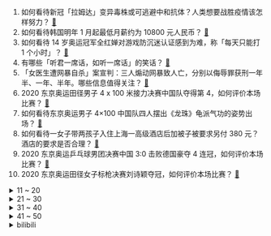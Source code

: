1. 如何看待新冠「拉姆达」变异毒株或可逃避中和抗体？人类想要战胜疫情该怎样努力？ [:link:](https://www.zhihu.com/question/477237810)
2. 如何看待韩国明年 1 月起最低月薪约为 10800 元人民币？ [:link:](https://www.zhihu.com/question/477468660)
3. 如何看待 14 岁奥运冠军全红婵对游戏防沉迷认证感到为难，称「每天只能打 1 个小时」？ [:link:](https://www.zhihu.com/question/477708632)
4. 有哪些「听君一席话，如听一席话」的笑话？ [:link:](https://www.zhihu.com/question/475021609)
5. 「女医生遭网暴自杀」案宣判：三人煽动网暴致人亡，分别以侮辱罪获刑一年半、一年、半年。哪些信息值得关注？ [:link:](https://www.zhihu.com/question/477762032)
6. 2020 东京奥运田径男子 4 x 100 米接力决赛中国队夺得第 4，如何评价本场比赛？ [:link:](https://www.zhihu.com/question/477844835)
7. 如何看待东京奥运男子 4×100 中国队四人摆出《龙珠》龟派气功的姿势出场？ [:link:](https://www.zhihu.com/question/477848798)
8. 如何看待一女子带两孩子入住上海一高级酒店后加被子被要求另付 380 元？酒店的要求是否合理？ [:link:](https://www.zhihu.com/question/477447518)
9. 2020 东京奥运乒乓球男团决赛中国 3:0 击败德国豪夺 4 连冠，如何评价本场比赛？ [:link:](https://www.zhihu.com/question/477811079)
10. 2020 东京奥运田径女子标枪决赛刘诗颖夺冠，如何评价本场比赛？ [:link:](https://www.zhihu.com/question/477826718)
<details>
<summary>11 ~ 20</summary>

11. 如果出现了专门捕食现在人类的生物，那该生物应该有什么特性？ [:link:](https://www.zhihu.com/question/391047189)
12. 为什么曾经撑起中国文艺创作的「京圈」，已经无法再吸引观众？ [:link:](https://www.zhihu.com/question/477428952)
13. 你如何看待 TFBOYS 八周年不合体视频? [:link:](https://www.zhihu.com/question/477642741)
14. 北京检察院发现微信青少年模式不符合法律规定，支持相关机关社会组织提起民事公益诉讼，哪些信息值得关注？ [:link:](https://www.zhihu.com/question/477855847)
15. 华为公布 2021 年上半年经营业绩，二季度销售收入下降 38%，还有哪些信息值得关注？ [:link:](https://www.zhihu.com/question/477779042)
16. 程序员开发进度太慢被公司告上法庭，索赔 90 万，如何评价该公司的这种行为？ [:link:](https://www.zhihu.com/question/477286183)
17. 为什么任天堂明明有能力，却把《塞尔达传说：旷野之息》的大精灵设计得这么丑？ [:link:](https://www.zhihu.com/question/476804537)
18. 有没有特别狗的好友申请文案？ [:link:](https://www.zhihu.com/question/476787612)
19. 8 月 5 日武汉新增 3 例确诊病例和 12 例无症状感染者，轨迹涉及出租车、饭店等，目前情况如何？ [:link:](https://www.zhihu.com/question/477587756)
20. 重庆一男子带十个外甥过暑假，称可以和孩子们拉近关系，对此你怎么看？你知道或见过哪些暑期带娃的搞笑故事？ [:link:](https://www.zhihu.com/question/477179556)
</details>
<details>
<summary>21 ~ 30</summary>

21. 16年NBA总决赛，为什么勇士前四场在吊打骑士，后三场就突然四六开败给骑士了？ [:link:](https://www.zhihu.com/question/394545017)
22. 没有了校外补习班，普通家庭孩子的上升空间会变大吗？ [:link:](https://www.zhihu.com/question/477482152)
23. 如何看待科技部网站刊文「过量喝咖啡会减少大脑容量」，并增加患痴呆症的风险？ [:link:](https://www.zhihu.com/question/477448137)
24. 本年度最佳笔记本都有什么？ [:link:](https://www.zhihu.com/question/463799268)
25. 上海最新通知规定小学期末不再考英语，严禁中小学月考，将带来什么影响？ [:link:](https://www.zhihu.com/question/477576858)
26. 对于一个国家来说，奥运会金牌榜第一跟世界杯夺冠相比，哪个更难？ [:link:](https://www.zhihu.com/question/477067734)
27. 小米官宣将于 8 月 10 日发布小米平板 5，目前有哪些爆料和已知信息？ [:link:](https://www.zhihu.com/question/475422395)
28. 如何看待TapTap宣传片中当代年轻人拒绝大赏，你有过类似的拒绝吗？ [:link:](https://www.zhihu.com/question/477790630)
29. 为什么看完国漫之后，再看日漫完全看不进去？ [:link:](https://www.zhihu.com/question/477520658)
30. 微博「明星势力榜」下线，能否推动粉丝理性追星？「明星势力榜」在娱乐圈扮演了怎样的角色？ [:link:](https://www.zhihu.com/question/477759236)
</details>
<details>
<summary>31 ~ 40</summary>

31. 如何评价电视剧《你是我的荣耀》中杨洋饰演的航天工程师于途？ [:link:](https://www.zhihu.com/question/475240010)
32. 如何评价电影《师父》？ [:link:](https://www.zhihu.com/question/37927520)
33. 如果我在奥运会的每个项目都恰好能得第四名，绝对不可能拿奖牌，国家会派我参赛吗？ [:link:](https://www.zhihu.com/question/476767853)
34. 为什么三体人不派两个水滴，一个封锁太阳，一个杀罗辑？ [:link:](https://www.zhihu.com/question/476146837)
35. 你后悔嫁给现在的老公吗? [:link:](https://www.zhihu.com/question/292279985)
36. 美媒称「印度拥有 13 亿人口，目前才拿 3 枚奖牌」，如何看待此报道？ [:link:](https://www.zhihu.com/question/477512978)
37. 字节跳动旗下大力教育大批量裁员，赔偿 n+2，具体情况如何？被裁的员工将何去何从？ [:link:](https://www.zhihu.com/question/477422286)
38. 如何看待游戏《Fate/Grand Order》（fgo）六周年的相关活动？ [:link:](https://www.zhihu.com/question/476527834)
39. 北京原家庭住房套数超限购，离婚 3 年内不得买房，将产生哪些影响？ [:link:](https://www.zhihu.com/question/477559723)
40. 据说最近显卡降价了，七夕节送给男朋友显卡是好的选择吗，有哪些推荐？ [:link:](https://www.zhihu.com/question/475269724)
</details>
<details>
<summary>41 ~ 50</summary>

41. 德阳安医生自杀案 8 月 5 日开庭，你有什么想说的？法律判决上，案件后续走向可能会如何？ [:link:](https://www.zhihu.com/question/412175486)
42. 如何评价枪战动作电影《硬汉枪神》？ [:link:](https://www.zhihu.com/question/476230698)
43. 暗恋一个人不熟且遥远的人是什么感觉？ [:link:](https://www.zhihu.com/question/336048658)
44. 七夕快到了，男朋友喜欢跑步，有什么推荐的跑步装备适合送给他当礼物？ [:link:](https://www.zhihu.com/question/476852020)
45. 玩股票要具备哪些基本知识？ [:link:](https://www.zhihu.com/question/19807409)
46. 本人今年初三毕业，请问有必要提前学习高中课程吗？ [:link:](https://www.zhihu.com/question/476243107)
47. 如何评价 2020 东京奥运会田径女子 4x100 米接力决赛中国获第 6 创历史最好成绩？ [:link:](https://www.zhihu.com/question/477838370)
48. 8 月 6 日起郑州全市居民小区实行闭环管理，目前情况如何？还有哪些信息值得关注？ [:link:](https://www.zhihu.com/question/477755117)
49. 如何评价《爆裂舞台》第一期？ [:link:](https://www.zhihu.com/question/477616649)
50. 你有哪些私藏已久的文案值得分享？ [:link:](https://www.zhihu.com/question/465846010)
</details><details>
<summary>bilibili</summary>

1. 2021上半年沙雕新闻盘点！点击收获暑假的快乐 [:link:](//www.bilibili.com/video/BV11Q4y1f7EB)
2. 【光头强】世界再大，勿忘回家 [:link:](//www.bilibili.com/video/BV1vM4y1N79U)
3. 一颗柠檬卖100块？？美食up主：那是成本！ [:link:](//www.bilibili.com/video/BV1vq4y1Q7TC)
4. 很对不起大家！我将会退出节目 [:link:](//www.bilibili.com/video/BV1CQ4y1f7dA)
5. 《原神》宵宫角色PV——「鸣神岛夏天的象征」 [:link:](//www.bilibili.com/video/BV1Dq4y1D7cr)
6. 这谁猜得出来？？？ [:link:](//www.bilibili.com/video/BV1Bq4y1n7VU)
7. 《B 站 各 等 级 用 户 现 状 ！》 [:link:](//www.bilibili.com/video/BV1t64y1B7Kz)
8. 奥运比赛请勿偷看老婆【阅片无数Ⅱ 13】 [:link:](//www.bilibili.com/video/BV1fq4y1X7bX)
9. 学废了？学会了？李云龙用功读书！《亮剑》P9 [:link:](//www.bilibili.com/video/BV1B64y1B7La)
10. 《男 乒 喜 剧 人》 [:link:](//www.bilibili.com/video/BV1sQ4y1f76T)
<details>
<summary>11 ~ 20</summary>

11. 该视频全方位展示了监狱生活 [:link:](//www.bilibili.com/video/BV1So4y1S7wZ)
12. 好家伙，奥运夺金有你们一半… [:link:](//www.bilibili.com/video/BV1H3411r7Bc)
13. 靠谱盘点129：无敌！RNG9连胜直面宿敌BLG，xiaohu：我和Doinb一个套路 [:link:](//www.bilibili.com/video/BV1Uh411q7ko)
14. 四川监狱发布“招生宣传片” [:link:](//www.bilibili.com/video/BV1aM4y1N7s4)
15. C4炸弹+复活赛=？？？ 【C4快乐阴人流#22】 [:link:](//www.bilibili.com/video/BV12A411P7GZ)
16. 我的视频居然被吴亦凡的铁粉们集体举报了？！ [:link:](//www.bilibili.com/video/BV1so4y1S7DC)
17. 【家有儿女】听妈妈的话 [:link:](//www.bilibili.com/video/BV1Ah411679b)
18. 东 奥 观 众 现 状 [:link:](//www.bilibili.com/video/BV1d341167DU)
19. 【warma翻唱】她追逐着月光的尽头 [:link:](//www.bilibili.com/video/BV1654y17773)
20. 刘国梁：谁打哭爱酱，就去给我哄！！！ [:link:](//www.bilibili.com/video/BV1W44y117AQ)
</details>
<details>
<summary>21 ~ 30</summary>

21. 中 国 有 嘻 瓜 [:link:](//www.bilibili.com/video/BV1aA411P79n)
22. 这就是明日方舟新限定池子的爆率吗？爱了爱了 [:link:](//www.bilibili.com/video/BV1bo4y1S7XJ)
23. 《明日方舟》EP - Y1K [:link:](//www.bilibili.com/video/BV1kq4y1p7ed)
24. 【明日方舟】“多索雷斯假日”DH-S/EX平民全关卡低配攻略！阵容平民+低练度+语音详解的愉悦攻略！《明日方舟》|魔法Zc目录 [:link:](//www.bilibili.com/video/BV1eh411q7NT)
25. 卧底吴亦凡群成管理员，把群解散了 [:link:](//www.bilibili.com/video/BV1xQ4y1f7Wm)
26. 【罗小黑战记·众生之门篇】配音花絮 [:link:](//www.bilibili.com/video/BV1554y177Sf)
27. 【罗翔】蹭网到底违不违法？偷流量也算盗窃吗？ [:link:](//www.bilibili.com/video/BV1e54y1773c)
28. 【互动视频】选择角色，结局由你来定！ [:link:](//www.bilibili.com/video/BV1vb4y1r7cg)
29. 【一猩期#1】我一周的生活！ [:link:](//www.bilibili.com/video/BV1Sg411776y)
30. 使命最后一次召唤 [:link:](//www.bilibili.com/video/BV1yg41177Ep)
</details>
<details>
<summary>31 ~ 40</summary>

31. 现抓现吃、新鲜无比，钓鱿鱼你不能惯着它 [:link:](//www.bilibili.com/video/BV1iQ4y1f7nC)
32. 聊 天 结 束 [:link:](//www.bilibili.com/video/BV1Jv411J7XA)
33. 听说加拿大同胞吴亦凡被抓，我有话想说 [:link:](//www.bilibili.com/video/BV1Pb4y1z7EC)
34. 降落伞发明前人们是如何跳伞的？ [:link:](//www.bilibili.com/video/BV1no4y1S729)
35. 《⚡️悲 剧 之 王⚡️》 [:link:](//www.bilibili.com/video/BV1k44y117E8)
36. 【焦耳刑天\国产特摄】《焦耳刑天》第一集 [:link:](//www.bilibili.com/video/BV1YQ4y1f7vj)
37. b站网友写诗，一首比一首离谱! ! [:link:](//www.bilibili.com/video/BV1cy4y1L7vs)
38. papi酱不定期更新的短篇合集——7月 [:link:](//www.bilibili.com/video/BV1F3411r7V7)
39. 【时光代理人动画手书】OverThink [:link:](//www.bilibili.com/video/BV1t64y1B7JE)
40. 奶奶拿出放馊的粥给我吃，对她来说这已经是家里最好吃的食物了 [:link:](//www.bilibili.com/video/BV1Q64y1W7yt)
</details>
<details>
<summary>41 ~ 50</summary>

41. 【岚少实况】IB（更新P6）【恐怖美术馆】 [:link:](//www.bilibili.com/video/BV1GA411P7qK)
42. 双 雄 4：赌 上 全 部 的 国 服 之 战 [:link:](//www.bilibili.com/video/BV1rh411q7NN)
43. 辅场之瑶妹生存指南 1.0 [:link:](//www.bilibili.com/video/BV1VU4y1J7RV)
44. 和小文哥在舟山吃到了最新鲜的梭子蟹，这里简直是吃海鲜的天堂 [:link:](//www.bilibili.com/video/BV1ky4y157PB)
45. 猫咖里竟然有狗？ [:link:](//www.bilibili.com/video/BV1Ug41177MY)
46. “我来告诉你女孩子是什么样！“【国家队女子混剪】 [:link:](//www.bilibili.com/video/BV1Ah41167Ab)
47. 罗老师科普 吴亦凡应该判多少年？一个赞多一年 守护最好的凣凣 [:link:](//www.bilibili.com/video/BV133411r7FT)
48. 王思聪的服务器 跑分世界第四 [:link:](//www.bilibili.com/video/BV1z54y177iw)
49. 【稻妻】穷开心 这稻妻是呆不下去了 [:link:](//www.bilibili.com/video/BV1E64y1B7xU)
50. 👴的很大，构成诈骗吗【璃月法考06】 [:link:](//www.bilibili.com/video/BV11Q4y1f7mg)
</details>
<details>
<summary>51 ~ 60</summary>

51. 当年火遍全网的大鱼吃小鱼游戏，最好玩的版本是什么？？ [:link:](//www.bilibili.com/video/BV1eb4y1z7J3)
52. 绝了！！奥运会狠狠修正了我的审美！！女性本就有千万种风采！！【东京奥运会女子群像】 [:link:](//www.bilibili.com/video/BV17M4y1N77w)
53. 国外专业音乐人如何评价林俊杰？ [:link:](//www.bilibili.com/video/BV1Z44y117DA)
54. “既没有水花，也听不到什么声音。” [:link:](//www.bilibili.com/video/BV1cg411j7qK)
55. 你见过会自杀的最终BOSS吗?！动作武侠巅峰之作《流星蝴蝶剑》 [:link:](//www.bilibili.com/video/BV1qb4y1z7LZ)
56. 【NCT】Cover｜RENJUN, XIAOJUN - 永不失联的爱 (Unbreakable Love) (Eric周兴哲) [:link:](//www.bilibili.com/video/BV1pU4y1J7Ng)
57. 电 竞 维 塔 司 [:link:](//www.bilibili.com/video/BV1qM4y1N7Ti)
58. 【猛男舞团】我们不做人了！ [:link:](//www.bilibili.com/video/BV1xP4y1W7ct)
59. 给180亿才播！东京奥运会最赚钱的项目？ [:link:](//www.bilibili.com/video/BV1Tb4y167hv)
60. 太寒心！男子赴郑州救灾回广州被骂带回病毒，自费隔离哭着发视频：不要再谩骂和攻击了！ 你愿意给这位志愿者点鼓励和安慰吗？ [:link:](//www.bilibili.com/video/BV1Mf4y1L7v3)
</details>
<details>
<summary>61 ~ 70</summary>

61. 奥运会游泳倒数第一人，他差点淹死在泳池里，却赢得所有人的掌声 [:link:](//www.bilibili.com/video/BV1tL411n71e)
62. 爆⚡爆⚡爆⚡爆 [:link:](//www.bilibili.com/video/BV1g3411r7HK)
63. 听说，有人想劫狱？ [:link:](//www.bilibili.com/video/BV1VU4y1n73Q)
64. 初中辍学之后，被社会毒打的15年！ [:link:](//www.bilibili.com/video/BV1uv411J71h)
65. 杀疯了！！你可以永远相信国家队的眼光！！ [:link:](//www.bilibili.com/video/BV1po4y1S7B6)
66. 甜死人不偿命！全员大可爱，难怪能火爆全球！现象级韩剧《孤单又灿烂的神：鬼怪 》第二期 [:link:](//www.bilibili.com/video/BV1U64y1i7eD)
67. 全网最臭“幸运”大转盘，摇到哪个吃哪个！ [:link:](//www.bilibili.com/video/BV1Bg41177ng)
68. 《 吴 亦 凡 粉 丝 现 状 》 [:link:](//www.bilibili.com/video/BV1j64y1B7Jw)
69. 【MMD】摩拉克斯，请好好地看着我~ [:link:](//www.bilibili.com/video/BV1pq4y1p7T6)
70. 细读经典：AK论斤卖，坦克6送1，一个军火贩子的自白，深扒人性的高分片《战争之王》 [:link:](//www.bilibili.com/video/BV1XA411A7BN)
</details>
<details>
<summary>71 ~ 80</summary>

71. 独家追问蹲过局子的人，吴亦凡的待遇超乎想象 [:link:](//www.bilibili.com/video/BV1gv411J7EY)
72. 生命倒计时，每天都咳嗽被痰憋醒，告诉你我为什么放弃换肺 [:link:](//www.bilibili.com/video/BV1vP4y1x7x7)
73. 中国首位田径归化选手郑妮娜力 为加入中国国籍曾被停赛三年 [:link:](//www.bilibili.com/video/BV1Tq4y1Q7L4)
74. 评分9.9！十年前的奇迹！《魔法少女小圆》名场面TOP10大盘点！ [:link:](//www.bilibili.com/video/BV1bf4y1V7tp)
75. 欧 美 看 守 所 [:link:](//www.bilibili.com/video/BV1Ho4y1S7gj)
76. 吃一条上百年的老妖怪“巨大冰湖鳗”，帅小伙评价极高，满分推荐 [:link:](//www.bilibili.com/video/BV1Gy4y1L7us)
77. 大学在外租房，碰到一个令我害怕的房东！！！！ [:link:](//www.bilibili.com/video/BV1Zo4y1S7eQ)
78. 吴亦凡让我知道，我曾经是多么狭隘！ [:link:](//www.bilibili.com/video/BV1Mq4y1Q7fn)
79. 《晚 餐 小 铺》 [:link:](//www.bilibili.com/video/BV1hU4y1J7Mw)
80. 中国金牌总数反超美国，但美国依然排第一，《纽约时报》急了：“中国运动员只是无情的夺金机器！” 老双标了 [:link:](//www.bilibili.com/video/BV1hM4y1N7Sn)
</details>
<details>
<summary>81 ~ 90</summary>

81. 越   共   捕   获   器 [:link:](//www.bilibili.com/video/BV1rb4y1r7gn)
82. 像不像玩游戏时的你 [:link:](//www.bilibili.com/video/BV1mf4y1G78V)
83. “国产软件真牛皮”这句话我已经说累了，你自己点开看吧！ [:link:](//www.bilibili.com/video/BV17P4y1x7qP)
84. 加油小仙化妆之后翻唱《不该用情》，是不是看不出来生过病啦？ [:link:](//www.bilibili.com/video/BV1Xq4y1D7vr)
85. 第一次尝试自制“土耳其烤肉”，滋滋冒油，四伯坚持把机器留下来 [:link:](//www.bilibili.com/video/BV19g41177hq)
86. 我的世界，但是你可以自定义任何矿物! [:link:](//www.bilibili.com/video/BV1n3411r7H1)
87. 【白敬亭】白鸽们，七周岁生日快乐 [:link:](//www.bilibili.com/video/BV1Xh411z7cB)
88. 我买了网文男主们的香水...这就是S级信息素的味道吗？无性别小众香水推荐 [:link:](//www.bilibili.com/video/BV1Xy4y1578j)
89. 再次感谢大家的支持🙏我的中文还有很多空间能进步 #羽毛球##安赛龙##东京奥运会# [:link:](//www.bilibili.com/video/BV1v54y177cy)
90. 当你可以用TNT合成装备！ [:link:](//www.bilibili.com/video/BV1ab4y1r7vR)
</details>
<details>
<summary>91 ~ 100</summary>

91. 赛程过半，日本“复苏奥运会”的国运赌输了 [:link:](//www.bilibili.com/video/BV1Y64y1B7Ta)
92. 逸语道破：法律面前无顶流 深度剖析流量经济的运行与治理 [:link:](//www.bilibili.com/video/BV1wo4y1D7as)
93. 当你说话声音越大就能「飞得越高」！！ [:link:](//www.bilibili.com/video/BV1aL411E7Ef)
94. 一天30根烟，他又得了肺癌 [:link:](//www.bilibili.com/video/BV1Xh411z7f8)
95. 【不止游戏】游戏中那些性感的魅魔，究竟是何种生物？ [:link:](//www.bilibili.com/video/BV1k64y1W7Wb)
96. 《西 游 无 间 道》 [:link:](//www.bilibili.com/video/BV1mM4y1N7KL)
97. 这就是东京湾的水！运动员上岸后发现身上爬小虫 [:link:](//www.bilibili.com/video/BV1U44y117SX)
98. 【原神】原神x超级变变变 [:link:](//www.bilibili.com/video/BV1Df4y1G7ie)
99. 《寄 后 赛》 [:link:](//www.bilibili.com/video/BV1Aq4y1Q7uS)
100. 我是来揍你的｜高燃踩点 [:link:](//www.bilibili.com/video/BV18o4y1S7gP)
</details></details>